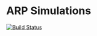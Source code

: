 # ARP Simulations

[![Build Status](https://travis-ci.org/DhavalKapil/arp-simulations.svg?branch=master)](https://travis-ci.org/DhavalKapil/arp-simulations)
